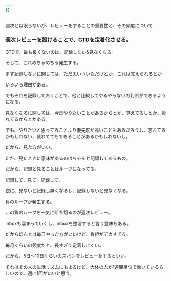 ```yaml
---
{}
---
```

  

  

週次とは限らないが、レビューをすることの重要性と、その頻度について

  

### 週次レビューを設けることで、GTDを定着化させる。

GTDで、最も良くないのは、記録しない&見なくなる。

そして、これめちゃめちゃ発生する。

まず記録しないに関しては、ただ思いついただけとか、これは覚えられるとか

いろいろ理由がある。

でもそれを記録しておくことで、他と比較してやるやらないの判断ができるようになる。

  

見なくなるに関しては、今日やりたいことがあるからとか、覚えてるしとか、疲れてるからとかある。

でも、やりたいと思ってることより優先度が高いこともあるだろうし、忘れてるかもしれない、疲れててもできることがあるかもしれないし。

だから、見た方がいい。

ただ、見たときに意味があるのはちゃんと記録してあるもの。

  

だから、記録と見ることはループになってる。

記録して、見て、記録して、

逆に、見ないと記録し無くなるし、記録しないと見なくなる。

負のループが発生する。

この負のループを一気に断ち切るのが週次レビュー。

inboxも溜まっていくし、inboxを整理すると言う意味もある。

  

だからほんとは毎日やった方がいいけど、負担がデカすぎる。

毎月くらいの頻度だと、長すぎて定着しにくい。

だから、5日〜10日くらいのスパンでレビューをするといい。

それはその人の生活リズムにもよるけど、大体の人が1週間単位で動いているらしいので、週に1回がいいと思う。